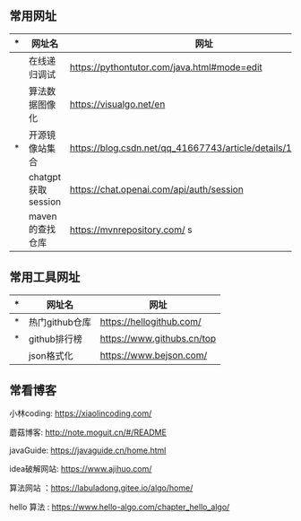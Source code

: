 ## 常用网址

| *   | 网址名              | 网址                                                          | 
|-----|------------------|-------------------------------------------------------------|
|     | 在线递归调试           | https://pythontutor.com/java.html#mode=edit                 | 
|     | 算法数据图像化          | https://visualgo.net/en                                     | 
|  *  | 开源镜像站集合          | https://blog.csdn.net/qq_41667743/article/details/128172707 | 
|     | chatgpt获取session | https://chat.openai.com/api/auth/session                    |
|     | maven的查找仓库       | https://mvnrepository.com/         s                        |



## 常用工具网址
| *     | 网址名        | 网址                       | 
|-------|------------|--------------------------|
| *     | 热门github仓库 | https://hellogithub.com/ |
| *     | github排行榜  | https://www.githubs.cn/top  |
|       | json格式化    |https://www.bejson.com/|

## 常看博客
小林coding: https://xiaolincoding.com/

蘑菇博客: http://note.moguit.cn/#/README

javaGuide: https://javaguide.cn/home.html

idea破解网站: https://www.ajihuo.com/

算法网站 ：https://labuladong.gitee.io/algo/home/

hello 算法 : https://www.hello-algo.com/chapter_hello_algo/






